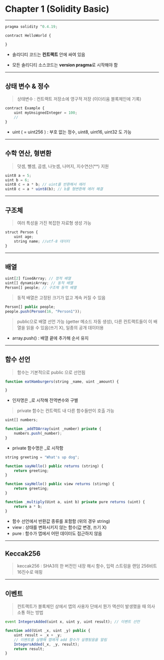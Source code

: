 # Chapter 1 (Solidity Basic)

---

```ts
pragma solidity ^0.4.19;

contract HelloWorld {

}
```

- 솔리디티 코드는 **컨트랙트** 안에 싸여 있음

* 모든 솔리디티 소스코드는 **version pragma**로 시작해야 함

---

## 상태 변수 & 정수

> 상태변수 :
> 컨트랙트 저장소에 영구적 저장 (이더리움 블록체인에 기록)

```ts
contract Example {
    uint myUnsignedInteger = 100;
    //
}
```

- uint ( = uint256 ) : 부호 없는 정수, uint8, uint16, uint32 도 가능

---

## 수학 연산, 형변환

> 덧셈, 뺄셈, 곱셈, 나눗셈, 나머지, 지수연산(\*\*) 지원

```ts
uint8 a = 5;
uint b = 6;
uint8 c = a * b; // uint를 반환해서 에러
uint8 c = a * uint8(b); // b를 형변환해 에러 해결

```

---

## 구조체

> 여러 특성을 가진 복잡한 자료형 생성 가능

```ts
struct Person {
    uint age;
    string name; //utf-8 데이터
}
```

---

## 배열

```ts
uint[2] fixedArray; // 정적 배열
uint[] dynamicArray; // 동적 배열
Person[] people; // 구조체 동적 배열
```

> 동적 배열은 고정된 크기가 없고 계속 커질 수 있음

```ts
Person[] public people;
people.push(Person(16, "Person1"));
```

> public으로 배열 선언 가능 (getter 메소드 자동 생성), 다른 컨트랙트들이 이 배열을 읽을 수 있음(쓰기 X), 일종의 공개 데이터용

- array.push() : 배열 끝에 추가해 순서 유지

---

## 함수 선언

> 함수는 기본적으로 public 으로 선언됨

```ts
function eatHamburgers(string _name, uint _amount) {

}
```

- 인자명은 \_로 시작해 전역변수와 구별

> private 함수는 컨트랙트 내 다른 함수들만이 호출 가능

```ts
uint[] numbers;

function _addTOArray(uint _number) private {
    numbers.push(_number);
}
```

- private 함수명은 \_로 시작함

```ts
string greeting = "What's up dog";

function sayHello() public returns (string) {
    return greeting;
}

function sayHello() public view returns (stirng) {
    return greeting;
}

function _multiply(Uint a, uint b) private pure returns (uint) {
    return a * b;
}

```

- 함수 선언에서 반환값 종류를 포함함 (위의 경우 string)
- view : 상태를 변화시키지 않는 함수(값 변경, 쓰기 X)
- pure : 함수가 앱에서 어떤 데이터도 접근하지 않음

---

## Keccak256

> keccak256 : SHA3의 한 버전인 내장 해시 함수, 입력 스트링을 랜덤 256비트 16진수로 매핑

---

## 이벤트

> 컨트랙트가 블록체인 상에서 앱의 사용자 단에서 뭔가 액션이 발생했을 때 의사소통 하는 방법

```ts
event IntegersAdded(uint x, uint y, uint result); // 이벤트 선언

function add(Uint _x, uint _y) public {
    uint result = _x + _y;
    // 이벤트를 실행해 앱에게 add 함수가 실행됬음을 알림
    IntegersAdded(_x, _y, result);
    return result;
}
```
